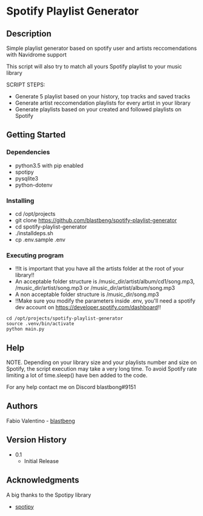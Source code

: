 # Spotify Playlist Generator

## Description

Simple playlist generator based on spotify user and artists reccomendations with Navidrome support

This script will also try to match all yours Spotify playlist to your music library

SCRIPT STEPS:
* Generate 5 playlist based on your history, top tracks and saved tracks
* Generate artist reccomendation playlists for every artist in your library
* Generate playlists based on your created and followed playlists on Spotify

## Getting Started

### Dependencies

* python3.5 with pip enabled
* spotipy
* pysqlite3
* python-dotenv

### Installing

* cd /opt/projects
* git clone https://github.com/blastbeng/spotify-playlist-generator
* cd spotify-playlist-generator
* ./installdeps.sh
* cp .env.sample .env 

### Executing program



* !!It is important that you have all the artists folder at the root of your library!!
* An acceptable folder structure is /music_dir/artist/album/cd1/song.mp3, /music_dir/artist/song.mp3 or /music_dir/artist/album/song.mp3
* A non acceptable folder structure is /music_dir/song.mp3
* !!Make sure you modify the parameters inside .env, you'll need a spotify dev account on https://developer.spotify.com/dashboard!!
```
cd /opt/projects/spotify-playlist-generator
source .venv/bin/activate
python main.py
```

## Help

NOTE. Depending on your library size and your playlists number and size on Spotify, the script execution may take a very long time.
To avoid Spotify rate limiting a lot of time.sleep() have ben added to the code.


For any help contact me on Discord blastbong#9151

## Authors

Fabio Valentino - [blastbeng](https://github.com/blastbeng)  

## Version History

* 0.1
    * Initial Release

## Acknowledgments

A big thanks to the Spotipy library
* [spotipy](https://github.com/spotipy-dev/spotipy)
